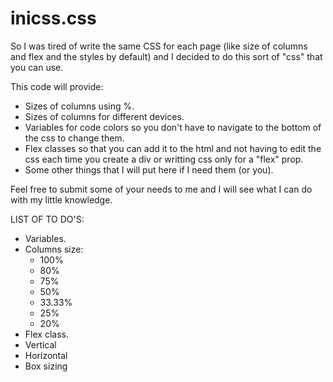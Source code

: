 # inicss.css
So I was tired of write the same CSS for each page (like size of columns and flex and the styles by default) and I decided to do this sort of "css" that you can use.

This code will provide:
- Sizes of columns using %.
- Sizes of columns for different devices.
- Variables for code colors so you don't have to navigate to the bottom of the css to change them.
- Flex classes so that you can add it to the html and not having to edit the css each time you create a div or writting css only for a "flex" prop.
- Some other things that I will put here if I need them (or you).

Feel free to submit some of your needs to me and I will see what I can do with my little knowledge.

LIST OF TO DO'S:

- Variables.
- Columns size:
  - 100%
  - 80%
  - 75%
  - 50%
  - 33.33%
  - 25%
  - 20%
 - Flex class.
  - Vertical
  - Horizontal
  - Box sizing
